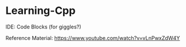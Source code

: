 # Learning-Cpp

IDE: Code Blocks (for giggles?)

Reference Material: https://www.youtube.com/watch?v=vLnPwxZdW4Y
